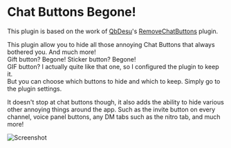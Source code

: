 # Chat Buttons Begone!

This plugin is based on the work of [QbDesu](https://github.com/QbDesu)'s [RemoveChatButtons](https://github.com/BleedingBD/plugin-RemoveChatButtons) plugin.

This plugin allow you to hide all those annoying Chat Buttons that always bothered you. And much more!  
Gift button? Begone! Sticker button? Begone!  
GIF button? I actually quite like that one, so I configured the plugin to keep it.  
But you can choose which buttons to hide and which to keep. Simply go to the plugin settings.  
  
It doesn't stop at chat buttons though, it also adds the ability to hide various other annoying things around the app. Such as the invite button on every channel, voice panel buttons, any DM tabs such as the nitro tab, and much more!  

![Screenshot](https://raw.githubusercontent.com/BleedingBD/plugin-RemoveChatButtons/main/_meta/thumbnail.png)

